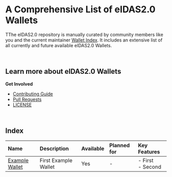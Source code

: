 # A Comprehensive List of eIDAS2.0 Wallets
TThe eIDAS2.0 repository is manually curated by community members like you and the current maintainer [Wallet Index](https://wallet-index.eu). It includes an extensive list of all currently and future available eIDAS2.0 Wallets.

<br >

## Learn more about eIDAS2.0 Wallets

<strong>Get Involved</strong>

* [Contributing Guide](CONTRIBUTING.md)
* [Pull Requests](https://github.com/zwartejas/eidas2-wallets/pulls)
* [LICENSE](LICENSE)

<br >

## Index
Name | Description | Available | Planned for | Key Features 
|:---|:---|:---|:---|:---|
| [Example Wallet](https://eidas2-consultancy.nl) | First Example Wallet | Yes | - | - First<br > - Second |

